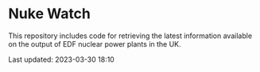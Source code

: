 # Nuke Watch

This repository includes code for retrieving the latest information available on the output of EDF nuclear power plants in the UK.

Last updated: 2023-03-30 18:10